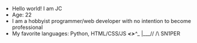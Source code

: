 - Hello world! I am JC
- Age: 22
- I am a hobbyist programmer/web developer with no intention to become professional
- My favorite languages: Python, HTML/CSS/JS
   _______<___>___^__
  |___/\/      /\ SN1PER
